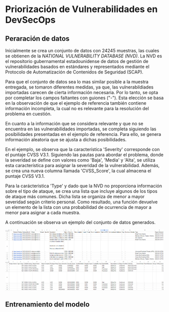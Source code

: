 # Priorización de Vulnerabilidades en DevSecOps

## Peraración de datos

Inicialmente se crea un conjunto de datos con 24245 muestras, las cuales se obtienen de la *NATIONAL VULNERABILITY DATABASE (NVD)*. La NVD es el repositorio gubernamental estadounidense de datos de gestión de vulnerabilidades basados en estándares y representados mediante el Protocolo de Automatización de Contenidos de Seguridad (SCAP).

Para que el conjunto de datos sea lo mas similar posible a la muestra entregada, se tomaron diferentes medidas, ya que, las vulnerabildiades importadas carecen de cierta información necesaria. Por lo tanto, se opta por completar los campos faltantes con guiones ("-"). Esta elección se basa en la observación de que el ejemplo de referencia también contiene información incompleta, la cual no es relevante para la resolución del problema en cuestión.

En cuanto a la información que se considera relevante y que no se encuentra en las vulnerabilidades importadas, se completa siguiendo las posibilidades presentadas en el ejemplo de referencia. Para ello, se genera información aleatoria que se ajusta a dichas posibilidades.

En el ejemplo, se observa que la característica 'Severity' corresponde con el puntaje CVSS V3.1. Siguiendo las pautas para abordar el problema, donde la severidad se define con valores como 'Baja', 'Media' y 'Alta', se utiliza esta característica para asignar la severidad de la vulnerabilidad. Además, se crea una nueva columna llamada 'CVSS_Score', la cual almacena el puntaje CVSS V3.1.

Para la carácteristica 'Type' y dado que la NVD no proporciona información sobre el tipo de ataque, se crea una lista que incluye algunos de los tipos de ataque más comunes. Dicha lista se organiza de menor a mayor severidad según criterio personal. Como resultado, una función devuelve un elemento de la lista con una probabilidad de ocurrencia de mayor a menor para asignar a cada muestra.

A continuación se observa un ejemplo del conjunto de datos generados.

![Alt text](img/image.png)
![Alt text](img/image-1.png)

## Entrenamiento del modelo


